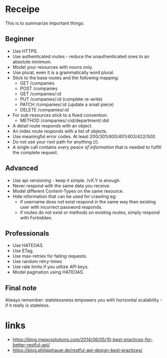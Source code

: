 # Receipe
This is to summarize important things:

## Beginner
* Use HTTPS.
* Use authenticated routes - reduce the unauthenticated ones to an absolute minimum.
* Model your resources with nouns only.
* Use plural, even it is a grammatically word plural.
* Stick to the base routes and the following mapping:
    * GET       /companies
    * POST      /companies
    * GET       /companies/:id
    * PUT       /companies/:id (complete re-write)
    * PATCH     /companies/:id (update a small piece)
    * DELETE    /companies/:id
* For sub-resources stick to a fixed convention:
    * METHOD /companies/:cid/department/:did
* A detail route responds with an object.
* An index route responds with a list of objects.
* Use meaningful error codes. At least 200/301/400/401/403/422/500.
* Do not use your root path for anything (/).
* A single call contains _every peace of information_ that is needed to fulfill the complete request.

## Advanced
* Use api versioning - keep it simple. /vX.Y is enough.
* Never respond with the same data you receive.
* Model different Content-Types on the same resource.
* Hide information that can be used for crawling eg:
    * if username does not exist respond in the same way then existing user with incorrect password responds.
    * if routes do not exist or methods on existing routes, simply respond with Forbidden.

## Professionals
* Use HATEOAS.
* Use ETag.
* Use max-retries for failing requests.
* Use random retry-times 
* Use rate limits if you utilize API keys.
* Model pagination using HATEOAS.

## Final note
Always remember: statelessness empowers you with horizontal scalability - if it really is stateless.


# links
* https://blog.mwaysolutions.com/2014/06/05/10-best-practices-for-better-restful-api/
* https://blog.philipphauer.de/restful-api-design-best-practices/

